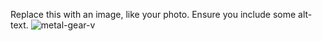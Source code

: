 Replace this with an image, like your photo. Ensure you include some alt-text.
![metal-gear-v](https://images-na.ssl-images-amazon.com/images/I/81qygy3AkiL.jpg)
